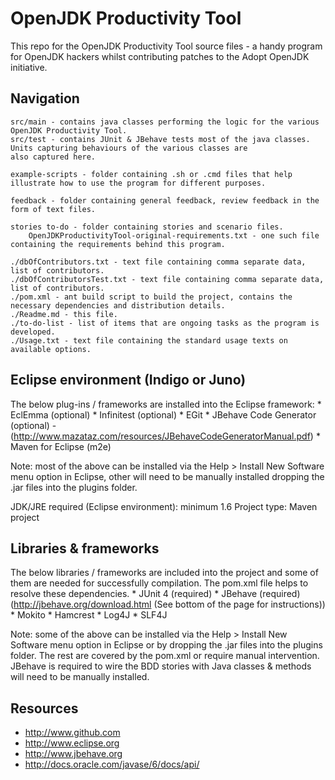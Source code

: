 OpenJDK Productivity Tool
=========================
This repo for the OpenJDK Productivity Tool source files - a handy program for OpenJDK hackers whilst contributing patches to the Adopt OpenJDK initiative.

Navigation
----------
	src/main - contains java classes performing the logic for the various OpenJDK Productivity Tool.
	src/test - contains JUnit & JBehave tests most of the java classes. Units capturing behaviours of the various classes are 
	also captured here.
	
	example-scripts - folder containing .sh or .cmd files that help illustrate how to use the program for different purposes.
	
	feedback - folder containing general feedback, review feedback in the form of text files.
	
	stories to-do - folder containing stories and scenario files.
		OpenJDKProductivityTool-original-requirements.txt - one such file containing the requirements behind this program.
		
    ./dbOfContributors.txt - text file containing comma separate data, list of contributors.
    ./dbOfContributorsTest.txt - text file containing comma separate data, list of contributors. 
    ./pom.xml - ant build script to build the project, contains the necessary dependencies and distribution details.
    ./Readme.md - this file.
    ./to-do-list - list of items that are ongoing tasks as the program is developed.
    ./Usage.txt - text file containing the standard usage texts on available options.

Eclipse environment (Indigo or Juno)
------------------------------------
The below plug-ins / frameworks are installed into the Eclipse framework:
	* EclEmma (optional)
	* Infinitest (optional)
	* EGit
	* JBehave Code Generator (optional) - (http://www.mazataz.com/resources/JBehaveCodeGeneratorManual.pdf) 
	* Maven for Eclipse (m2e)
	
Note: most of the above can be installed via the Help > Install New Software menu option in Eclipse, other will need to be manually installed dropping the .jar files into the plugins folder.

JDK/JRE required (Eclipse environment): minimum 1.6
Project type: Maven project

Libraries & frameworks
----------------------
The below libraries / frameworks are included into the project and some of them are needed for successfully compilation.
The pom.xml file helps to resolve these dependencies.
	* JUnit 4 (required)
	* JBehave (required) (http://jbehave.org/download.html (See bottom of the page for instructions))
	* Mokito
	* Hamcrest
	* Log4J
	* SLF4J

Note: some of the above can be installed via the Help > Install New Software menu option in Eclipse or by dropping the .jar files into the plugins folder. 
The rest are covered by the pom.xml or require manual intervention. JBehave is required to wire the BDD stories with Java classes & methods will need to be manually installed. 

Resources
---------
- http://www.github.com
- http://www.eclipse.org
- http://www.jbehave.org
- http://docs.oracle.com/javase/6/docs/api/